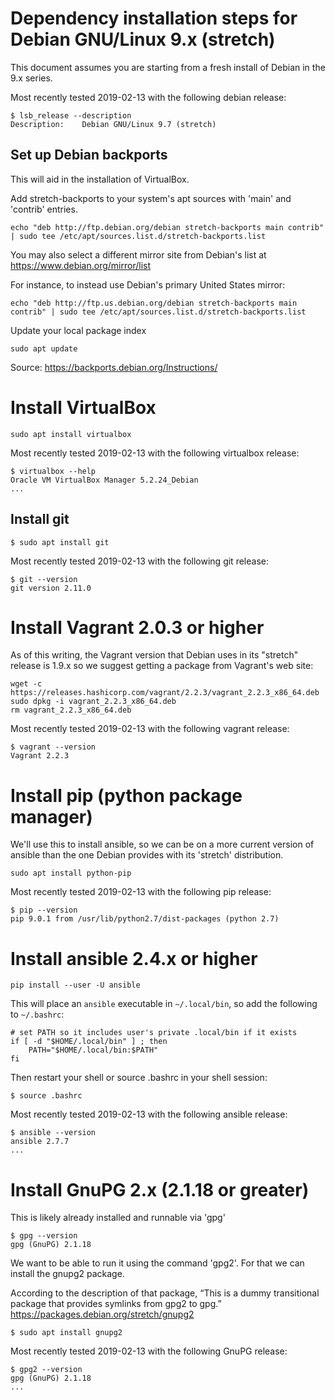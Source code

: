 # Dependency installation steps for Debian GNU/Linux 9.x (stretch)

This document assumes you are starting from a fresh install of Debian in the 9.x series.

Most recently tested 2019-02-13 with the following debian release:

```
$ lsb_release --description
Description:	Debian GNU/Linux 9.7 (stretch)
```



## Set up Debian backports

This will aid in the installation of VirtualBox.

Add stretch-backports to your system's apt sources with 'main' and 'contrib' entries.

```
echo "deb http://ftp.debian.org/debian stretch-backports main contrib" | sudo tee /etc/apt/sources.list.d/stretch-backports.list
```

You may also select a different mirror site from Debian's list at https://www.debian.org/mirror/list

For instance, to instead use Debian's primary United States mirror:

```
echo "deb http://ftp.us.debian.org/debian stretch-backports main contrib" | sudo tee /etc/apt/sources.list.d/stretch-backports.list
```

Update your local package index

```
sudo apt update
```

Source: https://backports.debian.org/Instructions/



# Install VirtualBox

```
sudo apt install virtualbox
```

Most recently tested 2019-02-13 with the following virtualbox release:

```
$ virtualbox --help
Oracle VM VirtualBox Manager 5.2.24_Debian
...
```



## Install git

```
$ sudo apt install git
```

Most recently tested 2019-02-13 with the following git release:

```
$ git --version
git version 2.11.0
```



# Install Vagrant 2.0.3 or higher

As of this writing, the Vagrant version that Debian uses in its "stretch" release is 1.9.x so we
suggest getting a package from Vagrant's web site:

```
wget -c https://releases.hashicorp.com/vagrant/2.2.3/vagrant_2.2.3_x86_64.deb
sudo dpkg -i vagrant_2.2.3_x86_64.deb
rm vagrant_2.2.3_x86_64.deb
```

Most recently tested 2019-02-13 with the following vagrant release:

```
$ vagrant --version
Vagrant 2.2.3
```



# Install pip (python package manager)

We'll use this to install ansible, so we can be on a more current version of ansible than the one
Debian provides with its 'stretch' distribution.

```
sudo apt install python-pip
```

Most recently tested 2019-02-13 with the following pip release:

```
$ pip --version
pip 9.0.1 from /usr/lib/python2.7/dist-packages (python 2.7)
```



# Install ansible 2.4.x or higher

```
pip install --user -U ansible
```

This will place an `ansible` executable in `~/.local/bin`, so add the following to `~/.bashrc`:

```
# set PATH so it includes user's private .local/bin if it exists
if [ -d "$HOME/.local/bin" ] ; then
    PATH="$HOME/.local/bin:$PATH"
fi
```

Then restart your shell or source .bashrc in your shell session:

```
$ source .bashrc
```

Most recently tested 2019-02-13 with the following ansible release:

```
$ ansible --version
ansible 2.7.7
...
```



# Install GnuPG 2.x (2.1.18 or greater)

This is likely already installed and runnable via 'gpg'

```
$ gpg --version
gpg (GnuPG) 2.1.18

```

We want to be able to run it using the command 'gpg2'. For that we can install the gnupg2 package.

According to the description of that package, “This is a dummy transitional package that provides
symlinks from gpg2 to gpg.”
https://packages.debian.org/stretch/gnupg2

```
$ sudo apt install gnupg2
```

Most recently tested 2019-02-13 with the following GnuPG release:

```
$ gpg2 --version
gpg (GnuPG) 2.1.18
...
```
